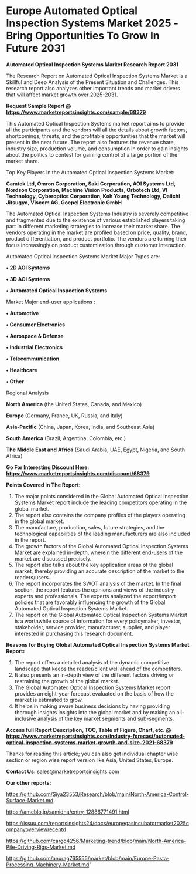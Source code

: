 # Europe Automated Optical Inspection Systems Market 2025 -Bring Opportunities To Grow In Future 2031

<strong>Automated Optical Inspection Systems Market Research Report 2031</strong>

The Research Report on Automated Optical Inspection Systems Market is a Skillful and Deep Analysis of the Present Situation and Challenges. This research report also analyzes other important trends and market drivers that will affect market growth over 2025-2031.

<strong>Request Sample Report @ <a href=https://www.marketreportsinsights.com/sample/68379>https://www.marketreportsinsights.com/sample/68379</a></strong>

This Automated Optical Inspection Systems market report aims to provide all the participants and the vendors will all the details about growth factors, shortcomings, threats, and the profitable opportunities that the market will present in the near future. The report also features the revenue share, industry size, production volume, and consumption in order to gain insights about the politics to contest for gaining control of a large portion of the market share.

Top Key Players in the Automated Optical Inspection Systems Market:

<strong>Camtek Ltd, Omron Corporation, Saki Corporation, AOI Systems Ltd, Nordson Corporation, Machine Vision Products, Orbotech Ltd, VI Technology, Cyberoptics Corporation, Koh Young Technology, Daiichi Jitsugyo, Viscom AG, Goepel Electronic GmbH</strong>

The Automated Optical Inspection Systems Industry is severely competitive and fragmented due to the existence of various established players taking part in different marketing strategies to increase their market share. The vendors operating in the market are profiled based on price, quality, brand, product differentiation, and product portfolio. The vendors are turning their focus increasingly on product customization through customer interaction.

Automated Optical Inspection Systems Market Major Types are:

<strong>• 2D AOI Systems

• 3D AOI Systems

• Automated Optical Inspection Systems</strong>

Market Major end-user applications :

<strong>• Automotive

• Consumer Electronics

• Aerospace & Defense

• Industrial Electronics

• Telecommunication

• Healthcare

• Other</strong>

Regional Analysis

</u><strong><b>North America</b></strong> (the United States, Canada, and Mexico)

<strong><b>Europe </b></strong>(Germany, France, UK, Russia, and Italy)

<strong><b>Asia-Pacific</b></strong> (China, Japan, Korea, India, and Southeast Asia)

<strong><b>South America</b></strong> (Brazil, Argentina, Colombia, etc.)

<strong><b>The Middle East and Africa</b></strong> (Saudi Arabia, UAE, Egypt, Nigeria, and South Africa)

<strong>Go For Interesting Discount Here: <a href=https://www.marketreportsinsights.com/discount/68379>https://www.marketreportsinsights.com/discount/68379</a></strong>

<strong>Points Covered in The Report:</strong>
<ol>
  <li>The major points considered in the Global Automated Optical Inspection Systems Market report include the leading competitors operating in the global market.</li>
  <li>The report also contains the company profiles of the players operating in the global market.</li>
  <li>The manufacture, production, sales, future strategies, and the technological capabilities of the leading manufacturers are also included in the report.</li>
  <li>The growth factors of the Global Automated Optical Inspection Systems Market are explained in-depth, wherein the different end-users of the market are discussed precisely.</li>
  <li>The report also talks about the key application areas of the global market, thereby providing an accurate description of the market to the readers/users.</li>
  <li>The report incorporates the SWOT analysis of the market. In the final section, the report features the opinions and views of the industry experts and professionals. The experts analyzed the export/import policies that are favorably influencing the growth of the Global Automated Optical Inspection Systems Market.</li>
  <li>The report on the Global Automated Optical Inspection Systems Market is a worthwhile source of information for every policymaker, investor, stakeholder, service provider, manufacturer, supplier, and player interested in purchasing this research document.</li>
</ol>
<strong>Reasons for Buying Global Automated Optical Inspection Systems Market Report:</strong>

<ol>
  <li>The report offers a detailed analysis of the dynamic competitive landscape that keeps the reader/client well ahead of the competitors.</li>
  <li>It also presents an in-depth view of the different factors driving or restraining the growth of the global market.</li>
  <li>The Global Automated Optical Inspection Systems Market report provides an eight-year forecast evaluated on the basis of how the market is estimated to grow.</li>
  <li>It helps in making aware business decisions by having providing thorough insights insights into the global market and by making an all-inclusive analysis of the key market segments and sub-segments.</li>
</ol>
<strong>Access full Report Description, TOC, Table of Figure, Chart, etc. @ <a href=https://www.marketreportsinsights.com/industry-forecast/automated-optical-inspection-systems-market-growth-and-size-2021-68379>https://www.marketreportsinsights.com/industry-forecast/automated-optical-inspection-systems-market-growth-and-size-2021-68379</a></strong>


Thanks for reading this article; you can also get individual chapter wise section or region wise report version like Asia, United States, Europe.

<strong>Contact Us:</strong>
sales@marketreportsinsights.com

<strong>Our other reports:</strong>

<a href=https://github.com/Siya23553/Research/blob/main/North-America-Control-Surface-Market.md>https://github.com/Siya23553/Research/blob/main/North-America-Control-Surface-Market.md</a>

<a href=https://ameblo.jp/samidha/entry-12886771491.html>https://ameblo.jp/samidha/entry-12886771491.html</a>

<a href=https://issuu.com/reportsinsights24/docs/europegasincubatormarket2025companyoverviewrecentd>https://issuu.com/reportsinsights24/docs/europegasincubatormarket2025companyoverviewrecentd</a>

<a href=https://github.com/cargo4256/Marketing-trend/blob/main/North-America-Pile-Driving-Rigs-Market.md>https://github.com/cargo4256/Marketing-trend/blob/main/North-America-Pile-Driving-Rigs-Market.md</a>

<a href=https://github.com/anurag765555/market/blob/main/Europe-Pasta-Processing-Machinery-Market.md>https://github.com/anurag765555/market/blob/main/Europe-Pasta-Processing-Machinery-Market.md</a>"
